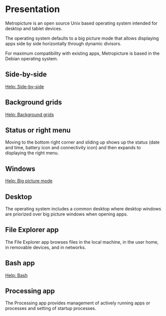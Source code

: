 # Presentation

Metropicture is an open source Unix based operating system intended for desktop and tablet devices.

The operating system defaults to a big picture mode that allows displaying apps side by side horizontally through dynamic divisors.

For maximum compatibility with existing apps, Metropicture is based in the Debian operating system.

## Side-by-side

[Help: Side-by-side](https://github.com/metropicture/help/blob/master/side-by-side.md)

## Background grids

[Help: Background grids](https://github.com/metropicture/help/blob/master/background-grids.md)

## Status or right menu

Moving to the bottom right corner and sliding up shows up the status (date and time, battery icon and connectivity icon) and then expands to displaying the right menu.

## Windows

[Help: Big picture mode](big-picture-mode.md)

## Desktop

The operating system includes a common desktop where desktop windows are priorized over big picture windows when opening apps.

## File Explorer app

The File Explorer app browses files in the local machine, in the user home, in removable devices, and in networks.

## Bash app

[Help: Bash](apps/bash.md)

## Processing app

The Processing app provides management of actively running apps or processes and setting of startup processes.
